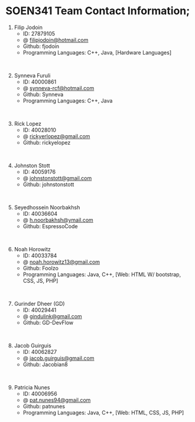 # SOEN341 Team Contact Information;

1. Filip Jodoin
   - ID: 27879105
   - @ filipjodoin@hotmail.com
   - Github: fjodoin
   - Programming Languages: C++, Java, [Hardware Languages]
<br/>

2. Synneva Furuli
   - ID: 40000861
   - @ synneva-rcf@hotmail.com
   - Github: Synneva
   - Programming Languages: C++, Java
<br/>

3. Rick Lopez
   - ID: 40028010
   - @ rickyerlopez@gmail.com
   - Github: rickyelopez
<br/>

4. Johnston Stott
   - ID: 40059176
   - @ johnstonstott@gmail.com
   - Github: johnstonstott
<br/>

5. Seyedhossein Noorbakhsh
   - ID: 40036604
   - @ h.noorbakhsh@ymail.com
   - Github: EspressoCode
<br/>

6. Noah Horowitz
   - ID: 40033784
   - @ noah.horowitz13@gmail.com
   - Github: Foolzo
   - Programming Languages: Java, C++, [Web: HTML W/ bootstrap, CSS, JS, PHP]
<br/>

7. Gurinder Dheer (GD)
   - ID: 40029441
   - @ gindulink@gmail.com
   - Github: GD-DevFlow
<br/>

8. Jacob Guirguis
   - ID: 40062827
   - @ jacob.guirguis@gmail.com
   - Github: Jacobian8
<br/>

9. Patricia Nunes
    - ID: 40006956
    - @ pat.nunes94@gmail.com
    - Github: patnunes
    - Programming Languages: Java, C++, [Web: HTML, CSS, JS, PHP]
<br/>
